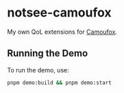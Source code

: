 # notsee-camoufox

My own QoL extensions for [Camoufox](https://github.com/apify/camoufox-js).

## Running the Demo

To run the demo, use:

```bash
pnpm demo:build && pnpm demo:start
```
